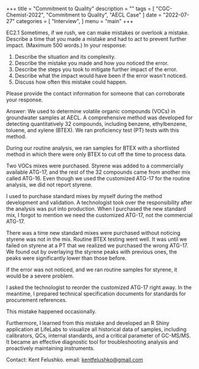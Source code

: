 +++
title = "Commitment to Quality"
description = ""
tags = [
    "CGC-Chemist-2022",
    "Commitment to Quality",
    "AECL Case"
]
date = "2022-07-27"
categories = [
    "Interview",
]
menu = "main"
+++

EC2.1 Sometimes, if we rush, we can make mistakes or overlook a mistake.  Describe a time that you made a mistake and had to act to prevent further impact.  (Maximum 500 words.)
In your response:
1) Describe the situation and its complexity.  
2) Describe the mistake you made and how you noticed the error.
3) Describe the steps you took to mitigate further impact of the error.
4) Describe what the impact would have been if the error wasn't noticed.  
5) Discuss how often this mistake could happen.

Please provide the contact information for someone that can corroborate your response.

Answer: We used to determine volatile organic compounds (VOCs) in groundwater samples at AECL.  A comprehensive method was developed for detecting quantitatively 32 compounds, including benzene, ethylbenzene, toluene, and xylene (BTEX).  We ran proficiency test (PT) tests with this method.

During our routine analysis, we ran samples for BTEX with a shortlisted method in which there were only BTEX to cut off the time to process data.  

Two VOCs mixes were purchased.  Styrene was added to a commercially available ATG-17, and the rest of the 32 compounds came from another mix called ATG-16.  Even though we used the customized ATG-17 for the routine analysis, we did not report styrene.  

I used to purchase standard mixes by myself during the method development and validation.  A technologist took over the responsibility after the analysis was put into production.  When I purchased the new standard mix, I forgot to mention we need the customized ATG-17, not the commercial ATG-17.

There was a time new standard mixes were purchased without noticing styrene was not in the mix.  Routine BTEX testing went well.  It was until we failed on styrene at a PT that we realized we purchased the wrong ATG-17.  We found out by overlaying the styrene peaks with previous ones, the peaks were significantly lower than those before.

If the error was not noticed, and we ran routine samples for styrene, it would be a severe problem.

I asked the technologist to reorder the customized ATG-17 right away.  In the meantime, I prepared technical specification documents for standards for procurement references.

This mistake happened occasionally.

Furthermore, I learned from this mistake and developed an R Shiny application at LifeLabs to visualize all historical data of samples, including calibrators, QCs, internal standards, and a critical parameter of GC-MS/MS.  It became an effective diagnostic tool for troubleshooting analysis and proactively maintaining instruments.

Contact: Kent Felushko.  email: kentfelushko@gmail.com
